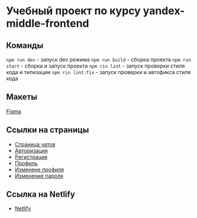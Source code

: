 # Учебный проект по курсу yandex-middle-frontend
## Команды
`npm run dev` - запуск dev режима
`npm run build` - сборка проекта
`npm run start` - сборка и запуск проекта
`npm rin lint` - запуск проверки стиля кода и типизации
`npm rin lint:fix` - запуск проверки и автофикса стиля кода

## Макеты
[Figma](https://www.figma.com/file/jF5fFFzgGOxQeB4CmKWTiE/Chat_external_link?node-id=0%3A1&mode=dev)

## Cсылки на страницы
- [Страница чатов](http://localhost:3000/messenger)
- [Авторизация](http://localhost:3000/)
- [Регистрация](http://localhost:3000/sign-up)
- [Профиль](http://localhost:3000/profile)
- [Изменене профиля](http://localhost:3000/settings)
- [Изменение пароля](http://localhost:3000/settings-password)

## Cсылка на Netlify
- [Netlify](https://stately-frangollo-cb13c4.netlify.app/)
